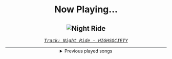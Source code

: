 <div align="center"> 
<h1>Now Playing...</h1>

![Night Ride](https://i.scdn.co/image/ab67616d00001e022a46f73cf9aeda8eb01ae85f)
--
_<samp><a href="https://open.spotify.com/track/5MSk6ulPyCjZUAG7Ij1ZeG">Track: Night Ride - HIGHSOCIETY</a></samp>_

<div style="border: 1px #4B5054 solid"></div>
<details>
  <summary>
    Previous played songs
  </summary>
  <table>
    <thead>
      <tr>
        <th>
          Artist
        </th>
        <th>
          Song
        </th>
        <th>
          Link
        </th>
      </tr>
    </thead>
    <tbody>
      <tr><td>HIGHSOCIETY</td><td>Night Ride</td><td><a href="https://open.spotify.com/track/5MSk6ulPyCjZUAG7Ij1ZeG">https://open.spotify.com/track/5MSk6ulPyCjZUAG7Ij1ZeG</a></td></tr><tr><td>Dead Rabbitts</td><td>Hellscape</td><td><a href="https://open.spotify.com/track/3Wo3VyNk4GUDHEUT4lLNWx">https://open.spotify.com/track/3Wo3VyNk4GUDHEUT4lLNWx</a></td></tr><tr><td>Adelitas Way</td><td>Unbroken</td><td><a href="https://open.spotify.com/track/0zOg9gZLH0K0d0kSpIR1vn">https://open.spotify.com/track/0zOg9gZLH0K0d0kSpIR1vn</a></td></tr><tr><td>NOTHING MORE</td><td>GIVE IT TIME</td><td><a href="https://open.spotify.com/track/2oZFzrlMI85olb6iXuTgKG">https://open.spotify.com/track/2oZFzrlMI85olb6iXuTgKG</a></td></tr><tr><td>Dead Rabbitts</td><td>Meat HOOK</td><td><a href="https://open.spotify.com/track/2W1PA0q4ukc1ZGV64A8OAG">https://open.spotify.com/track/2W1PA0q4ukc1ZGV64A8OAG</a></td></tr><tr><td>Spiritbox</td><td>Ride The Wave</td><td><a href="https://open.spotify.com/track/3Fk6MqQs8k1pGV3PJ8jrkY">https://open.spotify.com/track/3Fk6MqQs8k1pGV3PJ8jrkY</a></td></tr><tr><td>Eisbrecher</td><td>Dein Herz</td><td><a href="https://open.spotify.com/track/2fBexMMmlgIndbyxKbO4da">https://open.spotify.com/track/2fBexMMmlgIndbyxKbO4da</a></td></tr><tr><td>Sleep Token</td><td>Emergence</td><td><a href="https://open.spotify.com/track/5NRpxJxtR6JkUhQS4F0um6">https://open.spotify.com/track/5NRpxJxtR6JkUhQS4F0um6</a></td></tr><tr><td>Afterlove</td><td>The Humbling</td><td><a href="https://open.spotify.com/track/6yMU9TxM9GSmVZSsPFtcXE">https://open.spotify.com/track/6yMU9TxM9GSmVZSsPFtcXE</a></td></tr><tr><td>Not Enough Space</td><td>Solace In Silence</td><td><a href="https://open.spotify.com/track/1jLcdRG6dZYkHpkcpxd2iE">https://open.spotify.com/track/1jLcdRG6dZYkHpkcpxd2iE</a></td></tr><tr><td>Drowning Pool</td><td>MADNESS</td><td><a href="https://open.spotify.com/track/70F8xtqeP0nUwSKwlkNa6B">https://open.spotify.com/track/70F8xtqeP0nUwSKwlkNa6B</a></td></tr><tr><td>Daughtry</td><td>THE DEATH OF PEACE OF MIND</td><td><a href="https://open.spotify.com/track/3Cd57kUGYV710BAJtKJuXe">https://open.spotify.com/track/3Cd57kUGYV710BAJtKJuXe</a></td></tr><tr><td>Our Promise</td><td>Bitter</td><td><a href="https://open.spotify.com/track/57eeAhdoiX5EjAUvmoZ1zm">https://open.spotify.com/track/57eeAhdoiX5EjAUvmoZ1zm</a></td></tr><tr><td>Nik Nocturnal</td><td>Emergence</td><td><a href="https://open.spotify.com/track/2uThM0AsVlPL0VzBJnr0SS">https://open.spotify.com/track/2uThM0AsVlPL0VzBJnr0SS</a></td></tr><tr><td>Sleep Token</td><td>Emergence</td><td><a href="https://open.spotify.com/track/5NRpxJxtR6JkUhQS4F0um6">https://open.spotify.com/track/5NRpxJxtR6JkUhQS4F0um6</a></td></tr><tr><td>Morgana</td><td>Schwarm</td><td><a href="https://open.spotify.com/track/3KiANrzozsktALYFjS3SnN">https://open.spotify.com/track/3KiANrzozsktALYFjS3SnN</a></td></tr><tr><td>Morgana</td><td>Agressionsblues</td><td><a href="https://open.spotify.com/track/5Ay5LJV3v3ATLYp30GaYJQ">https://open.spotify.com/track/5Ay5LJV3v3ATLYp30GaYJQ</a></td></tr><tr><td>Morgana</td><td>Outro</td><td><a href="https://open.spotify.com/track/1NQL2n9QeO2J8MEOo73a6Y">https://open.spotify.com/track/1NQL2n9QeO2J8MEOo73a6Y</a></td></tr><tr><td>Morgana</td><td>Robby Bubble</td><td><a href="https://open.spotify.com/track/2S8aO2PL9NHKdPXcwRcy4G">https://open.spotify.com/track/2S8aO2PL9NHKdPXcwRcy4G</a></td></tr><tr><td>Morgana</td><td>Impact</td><td><a href="https://open.spotify.com/track/4PqUvq8OSLjjMInGYeOvL0">https://open.spotify.com/track/4PqUvq8OSLjjMInGYeOvL0</a></td></tr>
    </tbody>
  </table>
</details>

</div>
